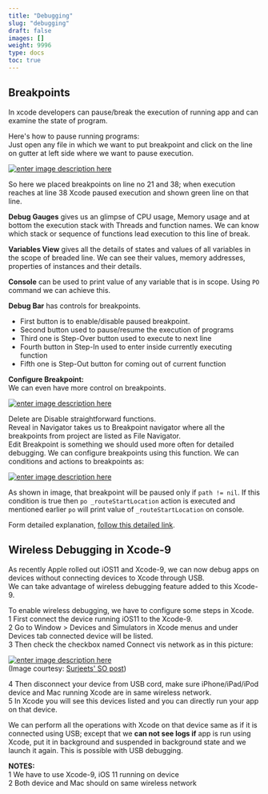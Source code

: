 ```yaml
---
title: "Debugging"
slug: "debugging"
draft: false
images: []
weight: 9996
type: docs
toc: true
---
```


## Breakpoints
In xcode developers can pause/break the execution of running app and can examine the state of program.  

Here's how to pause running programs:  
Just open any file in which we want to put breakpoint and click on the line on gutter at left side where we want to pause execution.

[![enter image description here][1]][1]

So here we placed breakpoints on line no 21 and 38; when execution reaches at line 38 Xcode paused execution and shown green line on that line.
 
**Debug Gauges** gives us an glimpse of CPU usage, Memory usage and at bottom the execution stack with Threads and function names. We can know which stack or sequence of functions lead execution to this line of break.  

**Variables View** gives all the details of states and values of all variables in the scope of breaded line. We can see their values, memory addresses, properties of instances and their details. 
 
**Console** can be used to print value of any variable that is in scope. Using `PO` command we can achieve this.  

**Debug Bar** has controls for breakpoints. 
- First button is to enable/disable paused breakpoint. 
- Second button used to pause/resume the execution of programs
- Third one is Step-Over button used to execute to next line
- Fourth button in Step-In used to enter inside currently executing function
- Fifth one is Step-Out button for coming out of current function

**Configure Breakpoint:**  
We can even have more control on breakpoints.

[![enter image description here][2]][2]

Delete are Disable straightforward functions.  
Reveal in Navigator takes us to Breakpoint navigator where all the breakpoints from project are listed as File Navigator.  
Edit Breakpoint is something we should used more often for detailed debugging. We can configure breakpoints using this function. We can conditions and actions to breakpoints as:

[![enter image description here][3]][3]

As shown in image, that breakpoint will be paused only if `path != nil`. If this condition is true then `po _routeStartLocation` action is executed and mentioned earlier `po` will print value of `_routeStartLocation` on console.

Form detailed explanation, [follow this detailed link][4].


  [1]: https://i.stack.imgur.com/wePJs.png
  [2]: https://i.stack.imgur.com/T14yn.png
  [3]: https://i.stack.imgur.com/j3IMu.png
  [4]: https://developer.apple.com/library/content/documentation/DeveloperTools/Conceptual/debugging_with_xcode/chapters/quickstart.html#//apple_ref/doc/uid/TP40015022-CH7-SW3

## Wireless Debugging in Xcode-9
As recently Apple rolled out iOS11 and Xcode-9, we can now debug apps on devices without connecting devices to Xcode through USB.  
We can take advantage of wireless debugging feature added to this Xcode-9.

To enable wireless debugging, we have to configure some steps in Xcode.  
1 First connect the device running iOS11 to the Xcode-9.  
2 Go to Window > Devices and Simulators in Xcode menus and under Devices tab connected device will be listed.  
3 Then check the checkbox named Connect vis network as in this picture:

[![enter image description here][1]][1]  
(Image courtesy: [Surjeets' SO post][2])

4 Then disconnect your device from USB cord, make sure iPhone/iPad/iPod device and Mac running Xcode are in same wireless network.  
5 In Xcode you will see this devices listed and you can directly run your app on that device.  

We can perform all the operations with Xcode on that device same as if it is connected using USB; except that we **can not see logs if** app is run using Xcode, put it in background and suspended in background state and we launch it again. This is possible with USB debugging.  

**NOTES:**  
1 We have to use Xcode-9, iOS 11 running on device  
2 Both device and Mac should on same wireless network


  [1]: https://i.stack.imgur.com/ewhQi.png
  [2]: https://stackoverflow.com/a/44383502/5546312

